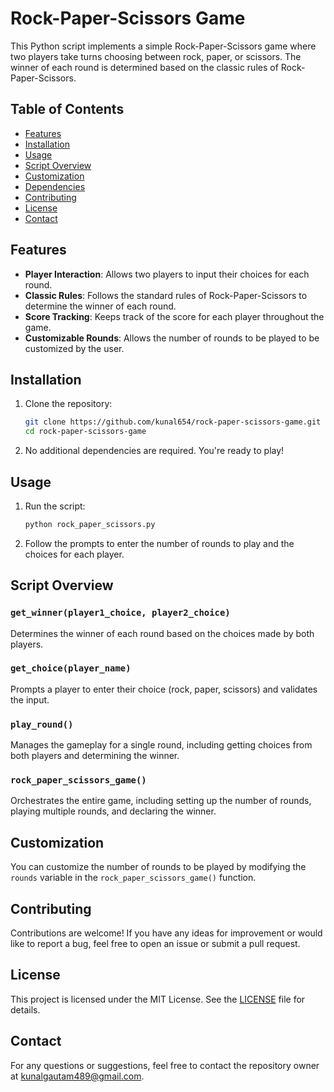 

# Rock-Paper-Scissors Game

This Python script implements a simple Rock-Paper-Scissors game where two players take turns choosing between rock, paper, or scissors. The winner of each round is determined based on the classic rules of Rock-Paper-Scissors.

## Table of Contents

- [Features](#features)
- [Installation](#installation)
- [Usage](#usage)
- [Script Overview](#script-overview)
- [Customization](#customization)
- [Dependencies](#dependencies)
- [Contributing](#contributing)
- [License](#license)
- [Contact](#contact)

## Features

- **Player Interaction**: Allows two players to input their choices for each round.
- **Classic Rules**: Follows the standard rules of Rock-Paper-Scissors to determine the winner of each round.
- **Score Tracking**: Keeps track of the score for each player throughout the game.
- **Customizable Rounds**: Allows the number of rounds to be played to be customized by the user.

## Installation

1. Clone the repository:
   ```bash
   git clone https://github.com/kunal654/rock-paper-scissors-game.git
   cd rock-paper-scissors-game
   ```

2. No additional dependencies are required. You're ready to play!

## Usage

1. Run the script:
   ```bash
   python rock_paper_scissors.py
   ```

2. Follow the prompts to enter the number of rounds to play and the choices for each player.

## Script Overview

### `get_winner(player1_choice, player2_choice)`

Determines the winner of each round based on the choices made by both players.

### `get_choice(player_name)`

Prompts a player to enter their choice (rock, paper, scissors) and validates the input.

### `play_round()`

Manages the gameplay for a single round, including getting choices from both players and determining the winner.

### `rock_paper_scissors_game()`

Orchestrates the entire game, including setting up the number of rounds, playing multiple rounds, and declaring the winner.

## Customization

You can customize the number of rounds to be played by modifying the `rounds` variable in the `rock_paper_scissors_game()` function.

## Contributing

Contributions are welcome! If you have any ideas for improvement or would like to report a bug, feel free to open an issue or submit a pull request.

## License

This project is licensed under the MIT License. See the [LICENSE](LICENSE) file for details.

## Contact

For any questions or suggestions, feel free to contact the repository owner at kunalgautam489@gmail.com.

